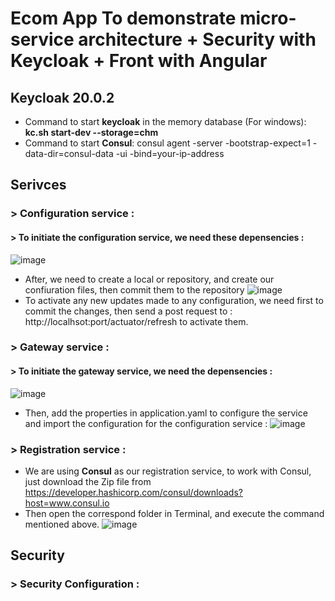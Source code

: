 # Ecom App To demonstrate micro-service architecture + Security with Keycloak + Front with Angular

## Keycloak 20.0.2
* Command to start **keycloak** in the memory database (For windows): **kc.sh start-dev --storage=chm**
* Command to start **Consul**:  consul agent -server -bootstrap-expect=1 -data-dir=consul-data -ui -bind=your-ip-address

## Serivces
### > Configuration service :
#### > To initiate the configuration service, we need these depensencies :
![image](https://user-images.githubusercontent.com/79362593/208492256-dce92526-18aa-437b-8fe1-e06bb713991a.png)
* After, we need to create a local or repository, and create our confiuration files, then commit them to the repository
![image](https://user-images.githubusercontent.com/79362593/208492463-5a45990a-8776-46e9-85c4-80c6f8b2297e.png)
* To activate any new updates made to any configuration, we need first to commit the changes, then send a post request to : http://localhsot:port/actuator/refresh to activate them.

### > Gateway service : 
#### > To initiate the gateway service, we need the depensencies : 
![image](https://user-images.githubusercontent.com/79362593/208492950-a2c9443d-d1c9-4302-bb82-c0a93eee8538.png)
* Then, add the properties in application.yaml to configure the service and import the configuration for the configuration service : 
![image](https://user-images.githubusercontent.com/79362593/208493129-9d426290-5d0b-4433-b9ec-9625a602d1b3.png)

### > Registration service : 
* We are using **Consul** as our registration service, to work with Consul, just download the Zip file from https://developer.hashicorp.com/consul/downloads?host=www.consul.io
* Then open the correspond folder in Terminal, and execute the command mentioned above.
![image](https://user-images.githubusercontent.com/79362593/208493792-38bd8e6a-3a6b-43b6-bbde-ac5c81889017.png)

## Security
### > Security Configuration :
